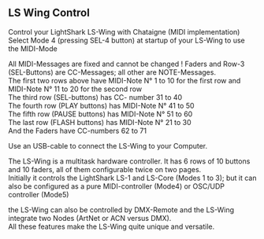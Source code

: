 ## LS Wing Control
Control your LightShark LS-Wing with Chataigne (MIDI implementation)    
Select Mode 4 (pressing SEL-4 button) at startup of your LS-Wing to use the MIDI-Mode

All MIDI-Messages are fixed and cannot be changed ! Faders and Row-3 (SEL-Buttons) are CC-Messages; all other are NOTE-Messages.  
The first two rows above have MIDI-Note N° 1 to 10 for the first row and MIDI-Note N° 11 to 20 for the second row  
The third row (SEL-buttons) has CC- number 31 to 40  
The fourth row (PLAY buttons) has MIDI-Note N° 41 to 50  
The fifth row (PAUSE buttons) has MIDI-Note N° 51 to 60  
The last row (FLASH buttons) has MIDI-Note N° 21 to 30  
And the Faders have CC-numbers 62 to 71  

Use an USB-cable to connect the LS-Wing to your Computer.

The LS-Wing is a multitask hardware controller. It has 6 rows of 10 buttons and 10 faders, all of them configurable twice on two pages.    
Initially it controls the LightShark LS-1 and LS-Core (Modes 1 to 3); but it can also be configured as a pure MIDI-controller (Mode4) or OSC/UDP controller (Mode5)

the LS-Wing can also be controlled by DMX-Remote and the LS-Wing integrate two Nodes (ArtNet or ACN versus DMX).    
All these features make the LS-Wing quite unique and versatile. 
